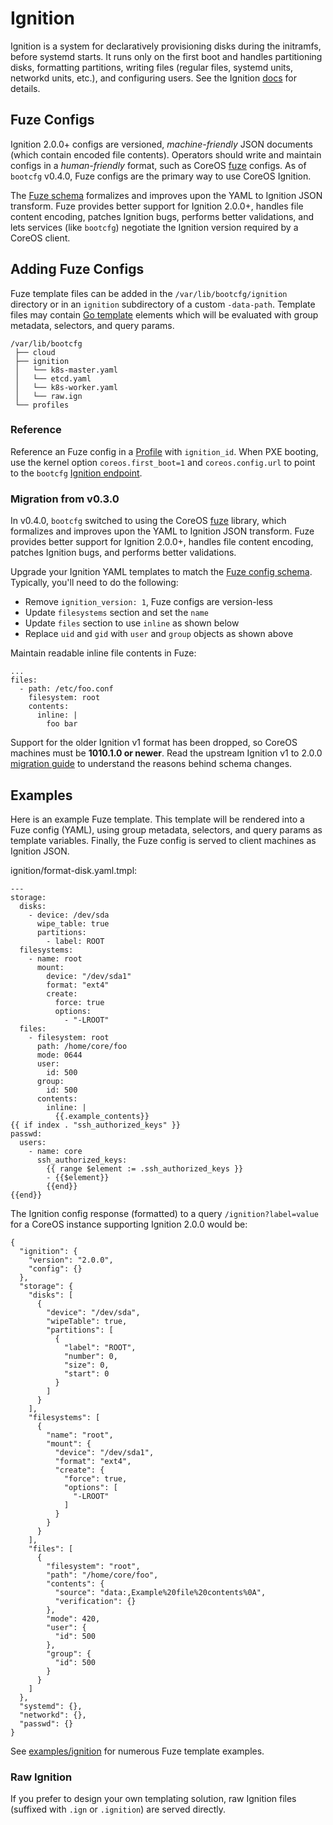 
# Ignition

Ignition is a system for declaratively provisioning disks during the initramfs, before systemd starts. It runs only on the first boot and handles partitioning disks, formatting partitions, writing files (regular files, systemd units, networkd units, etc.), and configuring users. See the Ignition [docs](https://coreos.com/ignition/docs/latest/) for details.

## Fuze Configs

Ignition 2.0.0+ configs are versioned, *machine-friendly* JSON documents (which contain encoded file contents). Operators should write and maintain configs in a *human-friendly* format, such as CoreOS [fuze](https://github.com/coreos/fuze) configs. As of `bootcfg` v0.4.0, Fuze configs are the primary way to use CoreOS Ignition.

The [Fuze schema](https://github.com/coreos/fuze/blob/master/doc/configuration.md) formalizes and improves upon the YAML to Ignition JSON transform. Fuze provides better support for Ignition 2.0.0+, handles file content encoding, patches Ignition bugs, performs better validations, and lets services (like `bootcfg`) negotiate the Ignition version required by a CoreOS client.

## Adding Fuze Configs

Fuze template files can be added in the `/var/lib/bootcfg/ignition` directory or in an `ignition` subdirectory of a custom `-data-path`. Template files may contain [Go template](https://golang.org/pkg/text/template/) elements which will be evaluated with group metadata, selectors, and query params.

    /var/lib/bootcfg
     ├── cloud
     ├── ignition
     │   └── k8s-master.yaml
     │   └── etcd.yaml
     │   └── k8s-worker.yaml
     │   └── raw.ign
     └── profiles

### Reference

Reference an Fuze config in a [Profile](bootcfg.md#profiles) with `ignition_id`. When PXE booting, use the kernel option `coreos.first_boot=1` and `coreos.config.url` to point to the `bootcfg` [Ignition endpoint](api.md#ignition-config).

### Migration from v0.3.0

In v0.4.0, `bootcfg` switched to using the CoreOS [fuze](https://github.com/coreos/fuze) library, which formalizes and improves upon the YAML to Ignition JSON transform. Fuze provides better support for Ignition 2.0.0+, handles file content encoding, patches Ignition bugs, and performs better validations.

Upgrade your Ignition YAML templates to match the [Fuze config schema](https://github.com/coreos/fuze/blob/master/doc/configuration.md). Typically, you'll need to do the following:

* Remove `ignition_version: 1`, Fuze configs are version-less
* Update `filesystems` section and set the `name`
* Update `files` section to use `inline` as shown below
* Replace `uid` and `gid` with `user` and `group` objects as shown above

Maintain readable inline file contents in Fuze:

```
...
files:
  - path: /etc/foo.conf
    filesystem: root
    contents:
      inline: |
        foo bar
```

Support for the older Ignition v1 format has been dropped, so CoreOS machines must be **1010.1.0 or newer**. Read the upstream Ignition v1 to 2.0.0 [migration guide](https://coreos.com/ignition/docs/latest/migrating-configs.html) to understand the reasons behind schema changes.

## Examples

Here is an example Fuze template. This template will be rendered into a Fuze config (YAML), using group metadata, selectors, and query params as template variables. Finally, the Fuze config is served to client machines as Ignition JSON.

ignition/format-disk.yaml.tmpl:

    ---
    storage:
      disks:
        - device: /dev/sda
          wipe_table: true
          partitions:
            - label: ROOT
      filesystems:
        - name: root
          mount:
            device: "/dev/sda1"
            format: "ext4"
            create:
              force: true
              options:
                - "-LROOT"
      files:
        - filesystem: root
          path: /home/core/foo
          mode: 0644
          user:
            id: 500
          group:
            id: 500
          contents:
            inline: |
              {{.example_contents}}
    {{ if index . "ssh_authorized_keys" }}
    passwd:
      users:
        - name: core
          ssh_authorized_keys:
            {{ range $element := .ssh_authorized_keys }}
            - {{$element}}
            {{end}}
    {{end}}

The Ignition config response (formatted) to a query `/ignition?label=value` for a CoreOS instance supporting Ignition 2.0.0 would be:

    {
      "ignition": {
        "version": "2.0.0",
        "config": {}
      },
      "storage": {
        "disks": [
          {
            "device": "/dev/sda",
            "wipeTable": true,
            "partitions": [
              {
                "label": "ROOT",
                "number": 0,
                "size": 0,
                "start": 0
              }
            ]
          }
        ],
        "filesystems": [
          {
            "name": "root",
            "mount": {
              "device": "/dev/sda1",
              "format": "ext4",
              "create": {
                "force": true,
                "options": [
                  "-LROOT"
                ]
              }
            }
          }
        ],
        "files": [
          {
            "filesystem": "root",
            "path": "/home/core/foo",
            "contents": {
              "source": "data:,Example%20file%20contents%0A",
              "verification": {}
            },
            "mode": 420,
            "user": {
              "id": 500
            },
            "group": {
              "id": 500
            }
          }
        ]
      },
      "systemd": {},
      "networkd": {},
      "passwd": {}
    }

See [examples/ignition](../examples/ignition) for numerous Fuze template examples.

### Raw Ignition

If you prefer to design your own templating solution, raw Ignition files (suffixed with `.ign` or `.ignition`) are served directly.
